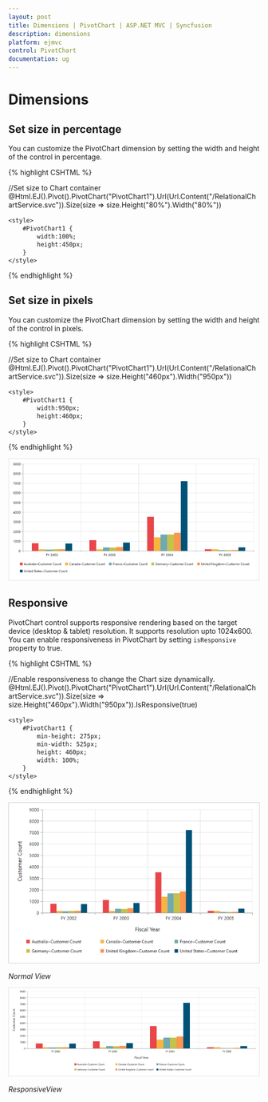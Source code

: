 ```yaml
---
layout: post
title: Dimensions | PivotChart | ASP.NET MVC | Syncfusion
description: dimensions
platform: ejmvc
control: PivotChart
documentation: ug
---
```


# Dimensions

## Set size in percentage

You can customize the PivotChart dimension by setting the width and height of the control in percentage.

{% highlight CSHTML %}

//Set size to Chart container
@Html.EJ().Pivot().PivotChart("PivotChart1").Url(Url.Content("/RelationalChartService.svc")).Size(size => size.Height("80%").Width("80%"))

    <style>
        #PivotChart1 {
            width:100%;
            height:450px;
        }
    </style>
    
{% endhighlight %}

## Set size in pixels

You can customize the PivotChart dimension by setting the width and height of the control in pixels.

{% highlight CSHTML %}

//Set size to Chart container
@Html.EJ().Pivot().PivotChart("PivotChart1").Url(Url.Content("/RelationalChartService.svc")).Size(size => size.Height("460px").Width("950px"))

    <style>
        #PivotChart1 {
            width:950px;
            height:460px;
        }
    </style>
    
{% endhighlight %}

![](Dimensions_images/Dimensions.png) 

## Responsive

PivotChart control supports responsive rendering based on the target device (desktop & tablet) resolution. It supports resolution upto 1024x600. You can enable responsiveness in PivotChart by setting `isResponsive` property to true.

{% highlight CSHTML %}

//Enable responsiveness to change the Chart size dynamically.
@Html.EJ().Pivot().PivotChart("PivotChart1").Url(Url.Content("/RelationalChartService.svc")).Size(size => size.Height("460px").Width("950px")).IsResponsive(true)

    <style>
        #PivotChart1 {
            min-height: 275px; 
            min-width: 525px; 
            height: 460px; 
            width: 100%;
        }
    </style>
    
{% endhighlight %}

![](Dimensions_images/NormalView.png)

_Normal View_

![](Dimensions_images/ResponsiveView.png)

_ResponsiveView_